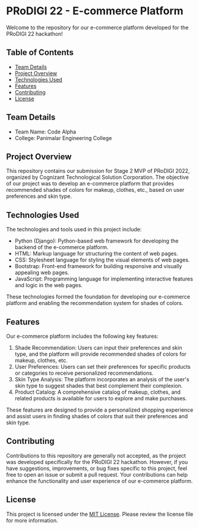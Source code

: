 # PRoDIGI 22 - E-commerce Platform

Welcome to the repository for our e-commerce platform developed for the PRoDIGI 22 hackathon!

## Table of Contents

- [Team Details](#team-details)
- [Project Overview](#project-overview)
- [Technologies Used](#technologies-used)
- [Features](#features)
- [Contributing](#contributing)
- [License](#license)

## Team Details

- Team Name: Code Alpha
- College: Panimalar Engineering College

## Project Overview

This repository contains our submission for Stage 2 MVP of PRoDIGI 2022, organized by Cognizant Technological Solution Corporation. The objective of our project was to develop an e-commerce platform that provides recommended shades of colors for makeup, clothes, etc., based on user preferences and skin type.

## Technologies Used

The technologies and tools used in this project include:

- Python (Django): Python-based web framework for developing the backend of the e-commerce platform.
- HTML: Markup language for structuring the content of web pages.
- CSS: Stylesheet language for styling the visual elements of web pages.
- Bootstrap: Front-end framework for building responsive and visually appealing web pages.
- JavaScript: Programming language for implementing interactive features and logic in the web pages.

These technologies formed the foundation for developing our e-commerce platform and enabling the recommendation system for shades of colors.

## Features

Our e-commerce platform includes the following key features:

1. Shade Recommendation: Users can input their preferences and skin type, and the platform will provide recommended shades of colors for makeup, clothes, etc.
2. User Preferences: Users can set their preferences for specific products or categories to receive personalized recommendations.
3. Skin Type Analysis: The platform incorporates an analysis of the user's skin type to suggest shades that best complement their complexion.
4. Product Catalog: A comprehensive catalog of makeup, clothes, and related products is available for users to explore and make purchases.

These features are designed to provide a personalized shopping experience and assist users in finding shades of colors that suit their preferences and skin type.

## Contributing

Contributions to this repository are generally not accepted, as the project was developed specifically for the PRoDIGI 22 hackathon. However, if you have suggestions, improvements, or bug fixes specific to this project, feel free to open an issue or submit a pull request. Your contributions can help enhance the functionality and user experience of our e-commerce platform.

## License

This project is licensed under the [MIT License](LICENSE). Please review the license file for more information.
